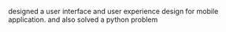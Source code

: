 designed a user interface and user experience design for mobile application.
and also solved a python problem
